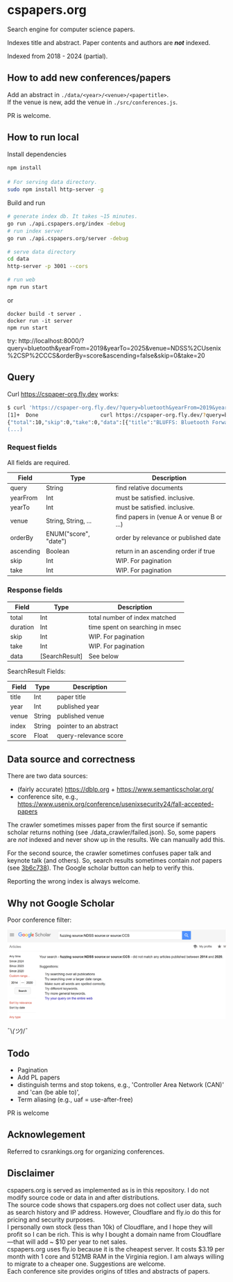 # cspapers.org

Search engine for computer science papers.

Indexes title and abstract. Paper contents and authors are ***not*** indexed.

Indexed from 2018 - 2024 (partial).

## How to add new conferences/papers

Add an abstract in `./data/<year>/<venue>/<papertitle>`.  
If the venue is new, add the venue in `./src/conferences.js`.

PR is welcome.

## How to run local

Install dependencies
```bash
npm install

# For serving data directory.
sudo npm install http-server -g
```

Build and run

```bash
# generate index db. It takes ~15 minutes.
go run ./api.cspapers.org/index -debug
# run index server
go run ./api.cspapers.org/server -debug
```

```bash
# serve data directory
cd data
http-server -p 3001 --cors
```

```bash
# run web
npm run start
```

or

```
docker build -t server .
docker run -it server
npm run start
```

try: http://localhost:8000/?query=bluetooth&yearFrom=2019&yearTo=2025&venue=NDSS%2CUsenix%2CSP%2CCCS&orderBy=score&ascending=false&skip=0&take=20

## Query

Curl https://cspaper-org.fly.dev works:

```bash
$ curl 'https://cspaper-org.fly.dev/?query=bluetooth&yearFrom=2019&yearTo=2025&venue=NDSS%2CUsenix%2CSP%2CCCS&orderBy=score&ascending=false&skip=0&take=20'
[1]+  Done                    curl https://cspaper-org.fly.dev/?query=bluetooth
{"total":10,"skip":0,"take":0,"data":[{"title":"BLUFFS: Bluetooth Forward and Future Secrecy Attacks and Defenses","year":2023,"venue":"ccs","index":"2023/ccs/BLUFFS: Bluetooth Forward and Future Secrecy Attacks and 
(...)
```

### Request fields

All fields are required.

| Field    | Type    | Description  |
| -------- | ------- | ------------ |
| query    | String  | find relative documents |
| yearFrom | Int     | must be satisfied. inclusive. |
| yearTo   | Int     | must be satisfied. inclusive. |
| venue    | String, String, ...  | find papers in (venue A or venue B or ...) |
| orderBy  | ENUM("score", "date")  | order by relevance or published date |
| ascending  | Boolean | return in an ascending order if true |
| skip  | Int | WIP. For pagination |
| take  | Int | WIP. For pagination |

### Response fields

| Field    | Type    | Description  |
| -------- | ------- | -----------  |
| total    | Int  | total number of index matched |
| duration    | Int  | time spent on searching in msec |
| skip    | Int  | WIP. For pagination |
| take    | Int  | WIP. For pagination |
| data    | [SearchResult]  |  See below |

SearchResult Fields:

| Field    | Type    | Description |
| -------- | ------- | ------------ |
| title    | Int  | paper title |
| year     | Int  | published year |
| venue    | String  | published venue |
| index    | String  | pointer to an abstract |
| score    | Float  | query-relevance score |


## Data source and correctness

There are two data sources:
* (fairly accurate) https://dblp.org + https://www.semanticscholar.org/
* conference site, e.g., https://www.usenix.org/conference/usenixsecurity24/fall-accepted-papers

The crawler sometimes misses paper from the first source if semantic scholar returns nothing (see ./data_crawler/failed.json). So, some papers are *not* indexed and never show up in the results. We can manually add this.

For the second source, the crawler sometimes confuses paper talk and keynote talk (and others). So, search results sometimes contain *not* papers (see [3b6c738](https://github.com/swkim101/cspapers.org/commit/3b6c7386b685b72a18cb4074aa69a71570d50134)). The Google scholar button can help to verify this.

Reporting the wrong index is always welcome.

## Why not Google Scholar

Poor conference filter:

![google scholar](image.png)

¯\\_(ツ)_/¯

## Todo

* Pagination
* Add PL papers
* distinguish terms and stop tokens, e.g., 'Controller Area Network (CAN)' and 'can (be able to)',
* Term aliasing (e.g., uaf = use-after-free)

PR is welcome

## Acknowlegement

Referred to csrankings.org for organizing conferences.

## Disclaimer

cspapers.org is served as implemented as is in this repository. I do not modify source code or data in and after distributions.  
The source code shows that cspapers.org does not collect user data, such as search history and IP address. However, Cloudflare and fly.io do this for pricing and security purposes.  
I personally own stock (less than 10k) of Cloudflare, and I hope they will profit so I can be rich. This is why I bought a domain name from Cloudflare—that will add ~ $10 per year to net sales.  
cspapers.org uses fly.io because it is the cheapest server. It costs $3.19 per month with 1 core and 512MB RAM in the Virginia region. I am always willing to migrate to a cheaper one. Suggestions are welcome.  
Each conference site provides origins of titles and abstracts of papers.
